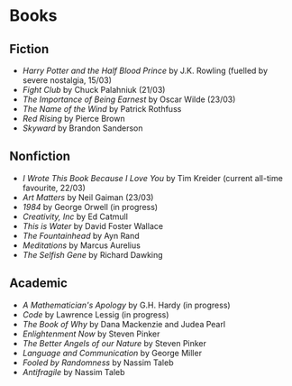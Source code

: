# Books 

## Fiction
 * *Harry Potter and the Half Blood Prince* by J.K. Rowling (fuelled by severe nostalgia, 15/03)
 * *Fight Club* by Chuck Palahniuk (21/03)
 * *The Importance of Being Earnest* by Oscar Wilde (23/03)
 * *The Name of the Wind* by Patrick Rothfuss
 * *Red Rising* by Pierce Brown
 * *Skyward* by Brandon Sanderson

## Nonfiction
 * *I Wrote This Book Because I Love You* by Tim Kreider (current all-time favourite, 22/03)
 * *Art Matters* by Neil Gaiman (23/03)
 * *1984* by George Orwell (in progress)
 * *Creativity, Inc* by Ed Catmull
 * *This is Water* by David Foster Wallace
 * *The Fountainhead* by Ayn Rand
 * *Meditations* by Marcus Aurelius
 * *The Selfish Gene* by Richard Dawking

## Academic 
  * *A Mathematician's Apology* by G.H. Hardy (in progress)
  * *Code* by Lawrence Lessig (in progress)
  * *The Book of Why* by Dana Mackenzie‎ and Judea Pearl
  * *Enlightenment Now* by Steven Pinker
  * *The Better Angels of our Nature* by Steven Pinker
  * *Language and Communication* by George Miller
  * *Fooled by Randomness* by Nassim Taleb
  * *Antifragile* by Nassim Taleb
